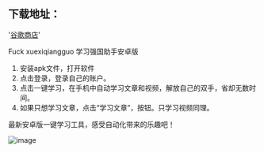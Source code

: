 下载地址：<br>
------------------
'[谷歌商店](https://play.google.com/store/apps/details?id=cn.mkblog.www.mkbrowser)'



Fuck xuexiqiangguo 学习强国助手安卓版
1. 安装apk文件，打开软件
2. 点击登录，登录自己的账户。
3. 点击一键学习，在手机中自动学习文章和视频，解放自己的双手，省却无数时间。
4. 如果只想学习文章，点击“学习文章”，按钮。只学习视频同理。

最新安卓版一键学习工具，感受自动化带来的乐趣吧！


![image](https://github.com/numberone0001/Fuck-xuexiqiangguo-android/blob/master/images/xxqg.jpg)
